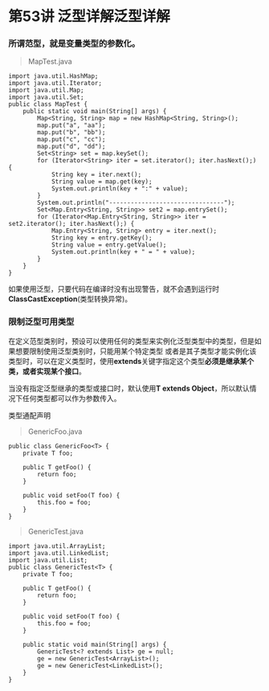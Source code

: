 # 第53讲 泛型详解泛型详解

### 所谓范型，就是变量类型的参数化。

> MapTest.java

    import java.util.HashMap;
    import java.util.Iterator;
    import java.util.Map;
    import java.util.Set;
    public class MapTest {
    	public static void main(String[] args) {
    		Map<String, String> map = new HashMap<String, String>();
    		map.put("a", "aa");
    		map.put("b", "bb");
    		map.put("c", "cc");
    		map.put("d", "dd");
    		Set<String> set = map.keySet();
    		for (Iterator<String> iter = set.iterator(); iter.hasNext();) {
    			String key = iter.next();
    			String value = map.get(key);
    			System.out.println(key + ":" + value);
    		}
    		System.out.println("--------------------------------");
    		Set<Map.Entry<String, String>> set2 = map.entrySet();
    		for (Iterator<Map.Entry<String, String>> iter = set2.iterator(); iter.hasNext();) {
    			Map.Entry<String, String> entry = iter.next();
    			String key = entry.getKey();
    			String value = entry.getValue();
    			System.out.println(key + " = " + value);
    		}
    	}
    }

如果使用泛型，只要代码在编译时没有出现警告，就不会遇到运行时**ClassCastException**(类型转换异常)。

### 限制泛型可用类型

在定义范型类别时，预设可以使用任何的类型来实例化泛型类型中的类型，但是如果想要限制使用泛型类别时，只能用某个特定类型
或者是其子类型才能实例化该类型时，可以在定义类型时，使用**extends**关键字指定这个类型**必须是继承某个类，或者实现某个接口**。

当没有指定泛型继承的类型或接口时，默认使用**T extends Object**，所以默认情况下任何类型都可以作为参数传入。

类型通配声明

> GenericFoo.java

    public class GenericFoo<T> {
    	private T foo;
    
    	public T getFoo() {
    		return foo;
    	}
    
    	public void setFoo(T foo) {
    		this.foo = foo;
    	}
    }

> GenericTest.java

    import java.util.ArrayList;
    import java.util.LinkedList;
    import java.util.List;
    public class GenericTest<T> {
    	private T foo;
    
    	public T getFoo() {
    		return foo;
    	}
    
    	public void setFoo(T foo) {
    		this.foo = foo;
    	}
    
    	public static void main(String[] args) {
    		GenericTest<? extends List> ge = null;
    		ge = new GenericTest<ArrayList>();
    		ge = new GenericTest<LinkedList>();
    	}
    }



























